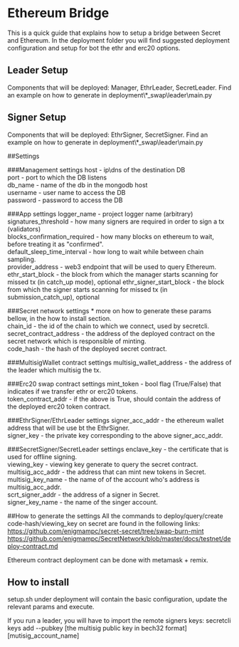 # Ethereum Bridge
This is a quick guide that explains how to setup a bridge between Secret and Ethereum.
In the deployment folder you will find suggested deployment configuration and setup for bot the ethr and erc20 options.


## Leader Setup
Components that will be deployed: Manager, EthrLeader, SecretLeader.
Find an example on how to generate in deployment\\*_swap\leader\main.py


## Signer Setup
Components that will be deployed: EthrSigner, SecretSigner.
Find an example on how to generate in deployment\\*_swap\leader\main.py  


##Settings


###Management settings
host - ip\dns of the destination DB  
port - port to which the DB listens  
db_name - name of the db in the mongodb host  
username - user name to access the DB  
password - password to access the DB  


###App settings
logger_name - project logger name (arbitrary)  
signatures_threshold - how many signers are required in order to sign a tx (validators)  
blocks_confirmation_required - how many blocks on ethereum to wait, before treating it as "confirmed".    
default_sleep_time_interval - how long to wait while between chain sampling.  
provider_address - web3 endpoint that will be used to query Ethereum.  
ethr_start_block - the block from which the manager starts scanning for missed tx (in catch_up mode), optional
ethr_signer_start_block - the block from which the signer starts scanning for missed tx (in submission_catch_up),
optional

###Secret network settings
\* more  on how to generate these params bellow, in the how to install section.    
chain_id - the id of the chain to which we connect, used by secretcli.  
secret_contract_address - the address of the deployed contract on the secret network which is responsible of minting.  
code_hash - the hash of the deployed secret contract.  


###MultisigWallet contract settings
multisig_wallet_address - the address of the leader which multisig the tx.  


###Erc20 swap contract settings
mint_token - bool flag (True/False) that indicates if we transfer ethr or erc20 tokens.  
token_contract_addr - if the above is True, should contain the address of the deployed erc20 token contract.  


###EthrSigner/EthrLeader settings
signer_acc_addr - the ethereum wallet address that will be use bt the EthrSigner.  
signer_key - the private key corresponding to the above signer_acc_addr.  


###SecretSigner/SecretLeader settings
enclave_key - the certificate that is used for offline signing.  
viewing_key - viewing key generate to query the secret contract.
multisig_acc_addr - the address that can mint new tokens in Secret.  
multisig_key_name - the name of of the account who's address is multisig_acc_addr.     
scrt_signer_addr - the address of a signer in Secret.  
signer_key_name - the name of the singer account.  


##How to generate the settings
All the commands to deploy/query/create code-hash/viewing_key  on secret are found in the following links:  
https://github.com/enigmampc/secret-secret/tree/swap-burn-mint  
https://github.com/enigmampc/SecretNetwork/blob/master/docs/testnet/deploy-contract.md
  

Ethereum contract deployment can be done with metamask + remix.  


## How to install
setup.sh under deployment will contain the basic configuration, update the relevant params and execute.  

If you run a leader, you will have to import the remote signers keys:
secretcli keys add --pubkey [the multisig public key in bech32 format] [mutisig_account_name]
